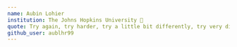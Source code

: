 ```yaml
---
name: Aubin Lohier
institution: The Johns Hopkins University 🚩
quote: Try again, try harder, try a little bit differently, try very differently. Don't stop trying.
github_user: aublhr99
---
```


